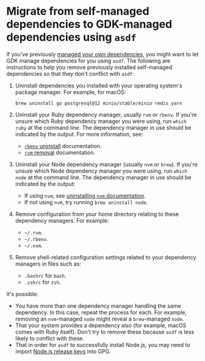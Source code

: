 # Migrate from self-managed dependencies to GDK-managed dependencies using `asdf`

If you've previously [managed your own dependencies](advanced.md), you might want to let GDK manage
dependencies for you using `asdf`. The following are instructions to help you remove previously
installed self-managed dependencies so that they don't conflict with `asdf`:

1. Uninstall dependencies you installed with your operating system's package manager. For example,
   for macOS:

   ```shell
   brew uninstall go postgresql@12 minio/stable/minio redis yarn
   ```

1. Uninstall your Ruby dependency manager, usually `rvm` or `rbenv`. If you're unsure which Ruby
   dependency manager you were using, run `which ruby` at the command line. The dependency manager in
   use should be indicated by the output. For more information, see:

   - [`rbenv` uninstall](https://github.com/rbenv/rbenv#uninstalling-rbenv) documentation.
   - [`rvm` removal](https://rvm.io/support/troubleshooting) documentation.

1. Uninstall your Node dependency manager (usually `nvm` or `brew`). If you're unsure which Node
   dependency manager you were using, run `which node` at the command line. The dependency manager in
   use should be indicated by the output:

   - If using `nvm`, see [uninstalling `nvm` documentation](https://github.com/nvm-sh/nvm#uninstalling--removal).
   - If not using `nvm`, try running `brew uninstall node`.

1. Remove configuration from your home directory relating to these dependency managers. For example:

   - `~/.rvm`.
   - `~/.rbenv`.
   - `~/.nvm`.

1. Remove shell-related configuration settings related to your dependency managers in files such as:

   - `.bashrc` for `bash`.
   - `.zshrc` for `zsh`.

It's possible:

- You have more than one dependency manager handling the same dependency. In this case, repeat the
  process for each. For example, removing an `nvm`-managed `node` might reveal a `brew`-managed
  `node`.
- That your system provides a dependency also (for example, macOS comes with Ruby itself). Don't
  try to remove these because `asdf` is less likely to conflict with these.
- That in order for `asdf` to successfully install Node.js, you may need to import
  [Node.js release keys](https://github.com/nodejs/node#release-keys) into GPG.
